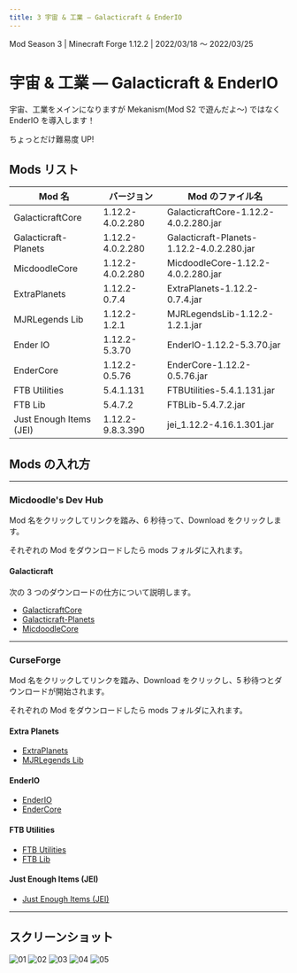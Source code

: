 ```yaml
---
title: 3 宇宙 & 工業 ― Galacticraft & EnderIO
---
```


Mod Season 3 | Minecraft Forge 1.12.2 | 2022/03/18 ～ 2022/03/25

# 宇宙 & 工業 ― Galacticraft & EnderIO

宇宙、工業をメインになりますが Mekanism(Mod S2 で遊んだよ～) ではなく EnderIO を導入します！

ちょっとだけ難易度 UP!

## Mods リスト

| Mod 名                  | バージョン       | Mod のファイル名                          |
| ----------------------- | ---------------- | ----------------------------------------- |
| GalacticraftCore        | 1.12.2-4.0.2.280 | GalacticraftCore-1.12.2-4.0.2.280.jar     |
| Galacticraft-Planets    | 1.12.2-4.0.2.280 | Galacticraft-Planets-1.12.2-4.0.2.280.jar |
| MicdoodleCore           | 1.12.2-4.0.2.280 | MicdoodleCore-1.12.2-4.0.2.280.jar        |
| ExtraPlanets            | 1.12.2-0.7.4     | ExtraPlanets-1.12.2-0.7.4.jar             |
| MJRLegends Lib          | 1.12.2-1.2.1     | MJRLegendsLib-1.12.2-1.2.1.jar            |
| Ender IO                | 1.12.2-5.3.70    | EnderIO-1.12.2-5.3.70.jar                 |
| EnderCore               | 1.12.2-0.5.76    | EnderCore-1.12.2-0.5.76.jar               |
| FTB Utilities           | 5.4.1.131        | FTBUtilities-5.4.1.131.jar                |
| FTB Lib                 | 5.4.7.2          | FTBLib-5.4.7.2.jar                        |
| Just Enough Items (JEI) | 1.12.2-9.8.3.390 | jei_1.12.2-4.16.1.301.jar                 |

## Mods の入れ方

---

### Micdoodle's Dev Hub

Mod 名をクリックしてリンクを踏み、6 秒待って、Download をクリックします。

それぞれの Mod をダウンロードしたら mods フォルダに入れます。

#### Galacticraft

次の 3 つのダウンロードの仕方について説明します。

- [GalacticraftCore](http://micdoodle8.com/download?R2FsYWN0aWNyYWZ0Q29yZS0xLjEyLjItNC4wLjIuMjgwLmphcj9odHRwczovL21pY2Rvb2RsZTguY29tL25ldy1idWlsZHMvR0MtMS4xMi8yODAvR2FsYWN0aWNyYWZ0Q29yZS0xLjEyLjItNC4wLjIuMjgwLmphcj9HQy0xXzEyPzI4MA==)
- [Galacticraft-Planets](https://micdoodle8.com/download?R2FsYWN0aWNyYWZ0LVBsYW5ldHMtMS4xMi4yLTQuMC4yLjI4MC5qYXI/aHR0cHM6Ly9taWNkb29kbGU4LmNvbS9uZXctYnVpbGRzL0dDLTEuMTIvMjgwL0dhbGFjdGljcmFmdC1QbGFuZXRzLTEuMTIuMi00LjAuMi4yODAuamFyP0dDLTFfMTI/Mjgw)
- [MicdoodleCore](http://micdoodle8.com/download?TWljZG9vZGxlQ29yZS0xLjEyLjItNC4wLjIuMjgwLmphcj9odHRwczovL21pY2Rvb2RsZTguY29tL25ldy1idWlsZHMvR0MtMS4xMi8yODAvTWljZG9vZGxlQ29yZS0xLjEyLjItNC4wLjIuMjgwLmphcj9HQy0xXzEyPzI4MA==)

---

### CurseForge

Mod 名をクリックしてリンクを踏み、Download をクリックし、5 秒待つとダウンロードが開始されます。

それぞれの Mod をダウンロードしたら mods フォルダに入れます。

#### Extra Planets

- [ExtraPlanets](https://www.curseforge.com/minecraft/mc-mods/extraplanets/files/3614752)
- [MJRLegends Lib](https://www.curseforge.com/minecraft/mc-mods/mjrlegendslib/files/3344068)

#### EnderIO

- [EnderIO](https://www.curseforge.com/minecraft/mc-mods/ender-io/files/3328811)
- [EnderCore](https://www.curseforge.com/minecraft/mc-mods/endercore/files/2972849)

#### FTB Utilities

- [FTB Utilities](https://www.curseforge.com/minecraft/mc-mods/ftb-utilities-forge/files/3157548)
- [FTB Lib](https://www.curseforge.com/minecraft/mc-mods/ftb-library-legacy-forge/files/2985811)

#### Just Enough Items (JEI)

- [Just Enough Items (JEI)](https://www.curseforge.com/minecraft/mc-mods/jei/files/3040523)

---

## スクリーンショット

![01](https://kpw-cdn.n7s.dev/website-www/3c9f5be0-9b34-49db-a95b-7a31f8166f05/v3/01.webp)
![02](https://kpw-cdn.n7s.dev/website-www/3c9f5be0-9b34-49db-a95b-7a31f8166f05/v3/02.webp)
![03](https://kpw-cdn.n7s.dev/website-www/3c9f5be0-9b34-49db-a95b-7a31f8166f05/v3/03.webp)
![04](https://kpw-cdn.n7s.dev/website-www/3c9f5be0-9b34-49db-a95b-7a31f8166f05/v3/04.webp)
![05](https://kpw-cdn.n7s.dev/website-www/3c9f5be0-9b34-49db-a95b-7a31f8166f05/v3/05.webp)
